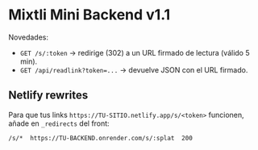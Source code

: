 # Mixtli Mini Backend v1.1
Novedades:
- `GET /s/:token` → redirige (302) a un URL firmado de lectura (válido 5 min).
- `GET /api/readlink?token=...` → devuelve JSON con el URL firmado.

## Netlify rewrites
Para que tus links `https://TU-SITIO.netlify.app/s/<token>` funcionen, añade en `_redirects` del front:
```
/s/*  https://TU-BACKEND.onrender.com/s/:splat  200
```
